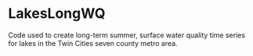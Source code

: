 # LakesLongWQ
Code used to create long-term summer, surface water quality time series for lakes in the Twin Cities seven county metro area.
